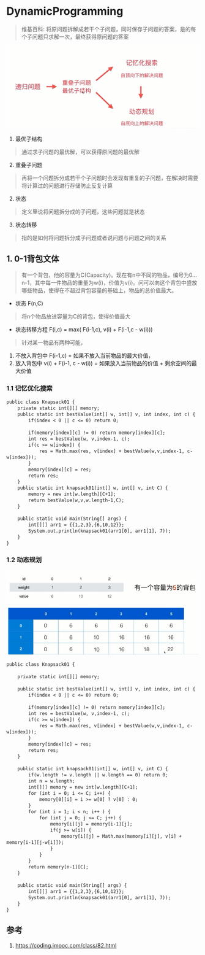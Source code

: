 # DynamicProgramming
> 维基百科: 将原问题拆解成若干个子问题，同时保存子问题的答案，是的每个子问题只求解一次，最终获得原问题的答案

![](./images/dp_1.png)

1. 最优子结构
> 通过求子问题的最优解，可以获得原问题的最优解
2. 重叠子问题
> 再将一个问题拆分成若干个子问题时会发现有重复的子问题，在解决时需要将计算过的问题进行存储防止反复计算
2. 状态
> 定义里说将问题拆分成的子问题，这些问题就是状态
3. 状态转移
> 指的是如何将问题拆分成子问题或者说问题与问题之间的关系

## 1. 0-1背包文体
> 有一个背包，他的容量为C(Capacity)。现在有n中不同的物品，编号为0…n-1，其中每一件物品的重量为w(i)，价值为v(i)。问可以向这个背包中盛放哪些物品，使得在不超过背包容量的基础上，物品的总价值最大。
* 状态 F(n,C)
> 将n个物品放进容量为C的背包，使得价值最大
* 状态转移方程 F(i,c) = max( F(i-1,c), v(i) + F(i-1,c - w(i)))
> 针对某一物品有两种可能，
1. 不放入背包中 F(i-1,c) = 如果不放入当前物品的最大价值，
2. 放入背包中 v(i) + F(i-1, c - w(i)) = 如果放入当前物品的价值 + 剩余空间的最大价值
### 1.1 记忆优化搜索
```
public class Knapsack01 {
    private static int[][] memory;
    public static int bestValue(int[] w, int[] v, int index, int c) {
        if(index < 0 || c <= 0) return 0;

        if(memory[index][c] != 0) return memory[index][c];
        int res = bestValue(w, v,index-1, c);
        if(c >= w[index]) {
            res = Math.max(res, v[index] + bestValue(w,v,index-1, c-w[index]));
        }
        memory[index][c] = res;
        return res;
    }
    public static int knapsack01(int[] w, int[] v, int C) {
        memory = new int[w.length][C+1];
        return bestValue(w,v,w.length-1,C);
    }

    public static void main(String[] args) {
        int[][] arr1 = {{1,2,3},{6,10,12}};
        System.out.println(knapsack01(arr1[0], arr1[1], 7));
    }
}

```
### 1.2 动态规划


![](./images/knapsack01_1.png)

```
public class Knapsack01 {

    private static int[][] memory;

    public static int bestValue(int[] w, int[] v, int index, int c) {
        if(index < 0 || c <= 0) return 0;

        if(memory[index][c] != 0) return memory[index][c];
        int res = bestValue(w, v,index-1, c);
        if(c >= w[index]) {
            res = Math.max(res, v[index] + bestValue(w,v,index-1, c-w[index]));
        }
        memory[index][c] = res;
        return res;
    }

    public static int knapsack01(int[] w, int[] v, int C) {
        if(w.length != v.length || w.length == 0) return 0;
        int n = w.length;
        int[][] memory = new int[w.length][C+1];
        for (int i = 0; i <= C; i++) {
            memory[0][i] = i >= w[0] ? v[0] : 0;
        }
        for (int i = 1; i < n; i++ ) {
            for (int j = 0; j <= C; j++) {
                memory[i][j] = memory[i-1][j];
                if(j >= w[i]) {
                    memory[i][j] = Math.max(memory[i][j], v[i] + memory[i-1][j-w[i]]);
                }
            }
        }
        return memory[n-1][C];
    }

    public static void main(String[] args) {
        int[][] arr1 = {{1,2,3},{6,10,12}};
        System.out.println(knapsack01(arr1[0], arr1[1], 7));
    }
}
```

## 参考
1. https://coding.imooc.com/class/82.html